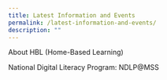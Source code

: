 ```yaml
---
title: Latest Information and Events
permalink: /latest-information-and-events/
description: ""
---
```

About HBL (Home-Based Learning)
 
 National Digital Literacy Program: NDLP@MSS    
